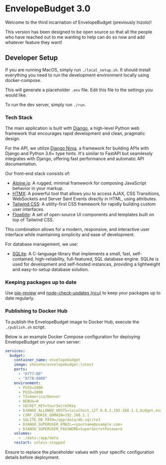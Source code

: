 # EnvelopeBudget 3.0

Welcome to the third incarnation of EnvelopeBudget (previously Inzolo)!

This version has been designed to be open source so that all the people who have reached out to me wanting to help can do so now and add whatever feature they want!

## Developer Setup

If you are running MacOS, simply run `./local_setup.sh`. It should install everything you need to run the development environment locally using docker-compose.

This will generate a placeholder `.env` file. Edit this file to the settings you would like.

To run the dev server, simply run `./run`.

### Tech Stack

The main application is built with [Django](https://www.djangoproject.com/), a high-level Python web framework that encourages rapid development and clean, pragmatic design.

For the API, we utilize [Django Ninja](https://django-ninja.dev/), a framework for building APIs with Django and Python 3.6+ type hints. It's similar to FastAPI but seamlessly integrates with Django, offering fast performance and automatic API documentation.

Our front-end stack consists of:

- [Alpine.js](https://alpinejs.dev/): A rugged, minimal framework for composing JavaScript behavior in your markup.
- [HTMX](https://htmx.org/): A powerful tool that allows you to access AJAX, CSS Transitions, WebSockets and Server Sent Events directly in HTML, using attributes.
- [Tailwind CSS](https://tailwindcss.com/): A utility-first CSS framework for rapidly building custom user interfaces.
- [Flowbite](https://flowbite.com/): A set of open-source UI components and templates built on top of Tailwind CSS.

This combination allows for a modern, responsive, and interactive user interface while maintaining simplicity and ease of development.

For database management, we use:

- [SQLite](https://www.sqlite.org/): A C-language library that implements a small, fast, self-contained, high-reliability, full-featured, SQL database engine. SQLite is used for development and self-hosted instances, providing a lightweight and easy-to-setup database solution.

### Keeping packages up to date

Use [pip-review](https://pypi.org/project/pip-review/) and [node-check-updates (ncu)](https://www.npmjs.com/package/node-check-updates) to keep your packages up to date regularly.

### Publishing to Docker Hub

To publish the EnvelopeBudget image to Docker Hub, execute the `./publish.sh` script.

Below is an example Docker Compose configuration for deploying EnvelopeBudget on your own server:

```yaml
services:
  budget:
    container_name: envelopebudget
    image: xhenxhe/envelopebudget:latest
    ports:
      - "8777:80"
      - "8778:8000"
    environment:
      - PUID=1000
      - PGID=1000
      - TZ=America/Denver
      - DEBUG=0
      - SECRET_KEY=YourSecretKey
      - DJANGO_ALLOWED_HOSTS=localhost,127.0.0.1,192.168.1.1,budget.example.com
      - CSRF_COOKIE_DOMAIN=192.168.1.1
      - SQLITE_DB_PATH=/app/data/db.sqlite3
      - DJANGO_SUPERUSER_EMAIL=<yourname@example.com>
      - DJANGO_SUPERUSER_PASSWORD=SuperSecretPassword
    volumes:
      - ./data:/app/data
    restart: unless-stopped
```

Ensure to replace the placeholder values with your specific configuration details before deployment.
